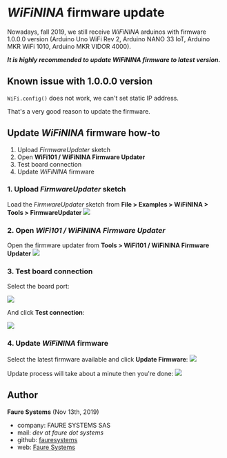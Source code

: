 # *WiFiNINA* firmware update

Nowadays, fall 2019, we still receive *WiFiNINA* arduinos with firmware 1.0.0.0 version (Arduino Uno WiFi Rev 2, Arduino NANO 33 IoT, Arduino MKR WiFi 1010, Arduino MKR VIDOR 4000).

***It is highly recommended to update *WiFiNINA* firmware to latest version.***

## Known issue with 1.0.0.0 version
`WiFi.config()` does not work, we can't set static IP address.

That's a very good reason to update the firmware.

## Update *WiFiNINA* firmware how-to
1. Upload *FirmwareUpdater* sketch
2. Open **WiFi101 / WiFiNINA Firmware Updater**
3. Test board connection
4. Update *WiFiNINA* firmware 


### 1. Upload *FirmwareUpdater* sketch

Load the *FirmwareUpdater* sketch from **File > Examples > WiFiNINA > Tools > FirmwareUpdater**
![](wifinina-firmware-1.png)


### 2. Open *WiFi101 / WiFiNINA Firmware Updater*

Open the firmware updater from **Tools > WiFi101 / WiFiNINA Firmware Updater**
![](wifinina-firmware-2.png)


### 3. Test board connection

Select the board port:

![](wifinina-firmware-3.png)


And click **Test connection**:

![](wifinina-firmware-4.png)


### 4. Update *WiFiNINA* firmware 

Select the latest firmware available and click **Update Firmware**:
![](wifinina-firmware-5.png)

Update process will take about a minute then you're done:
![](wifinina-firmware-6.png)


## Author

**Faure Systems** (Nov 13th, 2019)
* company: FAURE SYSTEMS SAS
* mail: *dev at faure dot systems*
* github: <a href="https://github.com/fauresystems?tab=repositories" target="_blank">fauresystems</a>
* web: <a href="https://faure.systems/" target="_blank">Faure Systems</a>